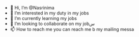 - 👋 Hi, I’m @Nasrinima
- 👀 I’m interested in my duty in my jobs
- 🌱 I’m currently learning my jobs
- 💞️ I’m looking to collaborate on my jobس
- 📫 How to reach me you can reach me b my mailing messa

<!---
Nasrinima/Nasrinima is a ✨ special ✨ repository because its `README.md` (this file) appears on your GitHub profile.
You can click the Preview link to take a look at your changes.
--->
